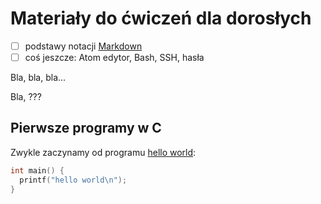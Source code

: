 # Materiały do ćwiczeń dla dorosłych

- [ ] podstawy notacji [Markdown](https://daringfireball.net/projects/markdown/)
- [ ] coś jeszcze: Atom edytor, Bash, SSH, hasła 

Bla, bla, bla...

Bla, ???

## Pierwsze programy w C

Zwykle zaczynamy od programu [hello world](/):

```c
int main() {
  printf("hello world\n");
}
```
